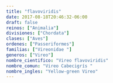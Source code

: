 ```yaml
---
title: "flavoviridis"
date: 2017-08-18T20:46:32-06:00
draft: false
reinos: ["Animalia"]
divisiones: ["Chordata"]
clases: ["Aves"]
ordenes: ["Passeriformes"]
familias: ["Vireonidae "]
generos: ["Vireo"]
nombre_cientifico: "Vireo flavoviridis"
nombre_comun: "Vireo Cabecigrís "
nombre_ingles: "Yellow-green Vireo"
---
```

